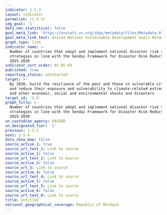 ```yaml
---
indicator: 1.5.3
layout: indicator
permalink: /1-5-3/
sdg_goal: '1'
data_non_statistical: false
goal_meta_link: 'https://unstats.un.org/sdgs/metadata/files/Metadata-01-05-03.pdf'
goal_meta_link_text: United Nations Sustainable Development Goals Metadata (pdf 894kB)
graph_type: line
indicator_name: >-
  Number of countries that adopt and implement national disaster risk reduction
  strategies in line with the Sendai Framework for Disaster Risk Reduction
  2015-2030
indicator_sort_order: 01-05-03
published: true
reporting_status: notstarted
target: >-
  By 2030, build the resilience of the poor and those in vulnerable situations
  and reduce their exposure and vulnerability to climate-related extreme events
  and other economic, social and environmental shocks and disasters
target_id: '1.5'
graph_title: >-
  Number of countries that adopt and implement national disaster risk reduction
  strategies in line with the Sendai Framework for Disaster Risk Reduction
  2015-2030
un_custodian_agency: UNISDR
un_designated_tier: '1'
previous: 1-5-2
next: 1-5-4
data_show_map: false
source_active_1: true
source_url_text_1: Link to source
source_active_2: false
source_url_text_2: Link to Source
source_active_3: false
source_url_3: Link to source
source_active_4: false
source_url_text_4: Link to source
source_active_5: false
source_url_text_5: Link to source
source_active_6: false
source_url_text_6: Link to source
title: Untitled
national_geographical_coverage: Republic of Moldova
---
```

